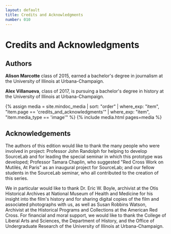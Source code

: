 ```yaml
---
layout: default
title: Credits and Acknowledgments
number: 010 
---
```


# Credits and Acknowledgments

## Authors

**Alison Marcotte** class of 2015, earned a bachelor's degree in journalism at the University of Illinois at Urbana-Champaign.

**Alex Villanueva**, class of 2017, is pursuing a bachelor's degree in history at the University of Illinois at Urbana-Champaign.

{% assign media = site.mindoc_media | sort: "order" | where_exp: "item", "item.page == 'credits_and_acknowledgments'" | where_exp: "item", "item.media_type == 'image'" %} 
{% include media.html pages=media %}

## Acknowledgements

The authors of this edition would like to thank the many people who were involved in project: Professor John Randolph for helping to develop SourceLab and for leading the special seminar in which this prototype was developed; Professor Tamara Chaplin, who suggested "Red Cross Work on Mutilés, At Paris" as an inaugural project for SourceLab; and our fellow students in the SourceLab seminar, who all contributed to the creation of this series.

We in particular would like to thank Dr. Eric W. Boyle, archivist at the Otis Historical Archives at National Museum of Health and Medicine for his insight into the film's history and for sharing digital copies of the film and associated photographs with us, as well as Susan Robbins Watson, Archivist at the Historical Programs and Collections at the American Red Cross. For financial and moral support, we would like to thank the College of Liberal Arts and Sciences, the Department of History, and the Office of Undergraduate Research of the University of Illinois at Urbana-Champaign.
